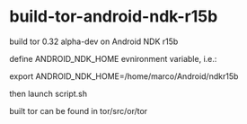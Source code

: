 # build-tor-android-ndk-r15b
build tor 0.32 alpha-dev on Android NDK r15b


define ANDROID_NDK_HOME evnironment variable, i.e.:

export ANDROID_NDK_HOME=/home/marco/Android/ndkr15b


then launch script.sh

built tor can be found in tor/src/or/tor

